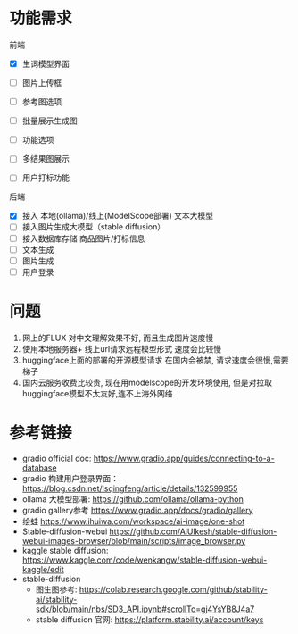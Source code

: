 # 功能需求
前端
- [x] 生词模型界面
- [ ] 图片上传框
- [ ] 参考图选项
- [ ] 批量展示生成图
- [ ] 功能选项
- [ ] 多结果图展示
- [ ] 用户打标功能


后端
- [x] 接入 本地(ollama)/线上(ModelScope部署) 文本大模型
- [ ] 接入图片生成大模型（stable diffusion）
- [ ] 接入数据库存储 商品图片/打标信息
- [ ] 文本生成
- [ ] 图片生成
- [ ] 用户登录

# 问题
1. 网上的FLUX 对中文理解效果不好, 而且生成图片速度慢
2. 使用本地服务器+ 线上url请求远程模型形式 速度会比较慢
3. huggingface上面的部署的开源模型请求 在国内会被禁, 请求速度会很慢,需要梯子
4. 国内云服务收费比较贵, 现在用modelscope的开发环境使用, 但是对拉取huggingface模型不太友好,连不上海外网络


# 参考链接
- gradio official doc: https://www.gradio.app/guides/connecting-to-a-database
- gradio 构建用户登录界面： https://blog.csdn.net/lsqingfeng/article/details/132599955
- ollama 大模型部署: https://github.com/ollama/ollama-python
- gradio gallery参考 https://www.gradio.app/docs/gradio/gallery
- 绘蛙 https://www.ihuiwa.com/workspace/ai-image/one-shot
- Stable-diffusion-webui https://github.com/AlUlkesh/stable-diffusion-webui-images-browser/blob/main/scripts/image_browser.py
- kaggle stable diffusion: https://www.kaggle.com/code/wenkangw/stable-diffusion-webui-kaggle/edit
- stable-diffusion
    - 图生图参考: https://colab.research.google.com/github/stability-ai/stability-sdk/blob/main/nbs/SD3_API.ipynb#scrollTo=gj4YsYB8J4a7
    - stable diffusion 官网: https://platform.stability.ai/account/keys 